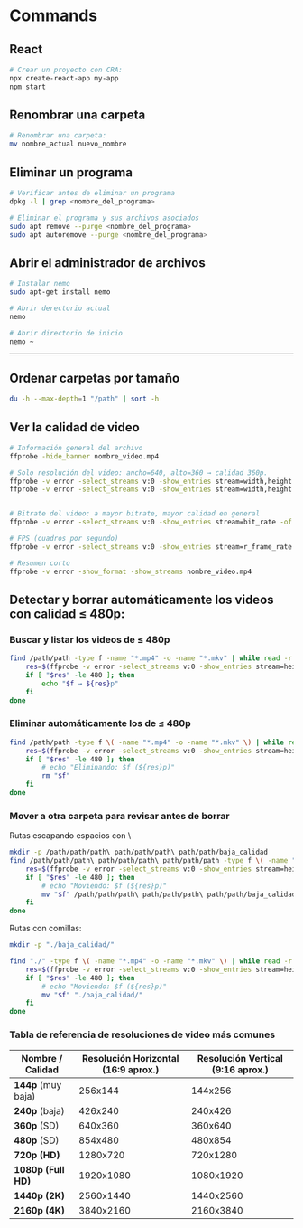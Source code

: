 # Commands

## React

```bash
# Crear un proyecto con CRA:
npx create-react-app my-app
npm start
```

## Renombrar una carpeta

```bash
# Renombrar una carpeta:
mv nombre_actual nuevo_nombre
```

## Eliminar un programa 

```bash
# Verificar antes de eliminar un programa
dpkg -l | grep <nombre_del_programa>

# Eliminar el programa y sus archivos asociados
sudo apt remove --purge <nombre_del_programa>
sudo apt autoremove --purge <nombre_del_programa>
```

## Abrir el administrador de archivos

```bash
# Instalar nemo
sudo apt-get install nemo

# Abrir derectorio actual
nemo

# Abrir directorio de inicio
nemo ~
```

---

## Ordenar carpetas por tamaño

```bash
du -h --max-depth=1 "/path" | sort -h
```

## Ver la calidad de video

```bash
# Información general del archivo
ffprobe -hide_banner nombre_video.mp4

# Solo resolución del video: ancho=640, alto=360 → calidad 360p.
ffprobe -v error -select_streams v:0 -show_entries stream=width,height -of csv=s=x:p=0 nombre_video.mp4
ffprobe -v error -select_streams v:0 -show_entries stream=width,height -of csv=p=0 archivo.mp4


# Bitrate del video: a mayor bitrate, mayor calidad en general
ffprobe -v error -select_streams v:0 -show_entries stream=bit_rate -of default=nw=1:nk=1 nombre_video.mp4

# FPS (cuadros por segundo)
ffprobe -v error -select_streams v:0 -show_entries stream=r_frame_rate -of default=noprint_wrappers=1:nokey=1 nombre_video.mp4

# Resumen corto
ffprobe -v error -show_format -show_streams nombre_video.mp4
```

## Detectar y borrar automáticamente los videos con calidad ≤ 480p:

### Buscar y listar los videos de ≤ 480p

```bash
find /path/path -type f -name "*.mp4" -o -name "*.mkv" | while read -r f; do
    res=$(ffprobe -v error -select_streams v:0 -show_entries stream=height -of csv=p=0 "$f")
    if [ "$res" -le 480 ]; then
        echo "$f → ${res}p"
    fi
done
```

### Eliminar automáticamente los de ≤ 480p

```bash
find /path/path -type f \( -name "*.mp4" -o -name "*.mkv" \) | while read -r f; do
    res=$(ffprobe -v error -select_streams v:0 -show_entries stream=height -of csv=p=0 "$f")
    if [ "$res" -le 480 ]; then
        # echo "Eliminando: $f (${res}p)"
        rm "$f"
    fi
done
```

### Mover a otra carpeta para revisar antes de borrar

Rutas escapando espacios con \

```bash
mkdir -p /path/path/path\ path/path/path\ path/path/baja_calidad
find /path/path/path\ path/path/path\ path/path/path -type f \( -name "*.mp4" -o -name "*.mkv" \) | while read -r f; do
    res=$(ffprobe -v error -select_streams v:0 -show_entries stream=height -of csv=p=0 "$f" | tr -d '[:space:]')
    if [ "$res" -le 480 ]; then
        # echo "Moviendo: $f (${res}p)"
        mv "$f" /path/path/path\ path/path/path\ path/path/baja_calidad
    fi
done
```

Rutas con comillas:

```bash
mkdir -p "./baja_calidad/"

find "./" -type f \( -name "*.mp4" -o -name "*.mkv" \) | while read -r f; do
    res=$(ffprobe -v error -select_streams v:0 -show_entries stream=height -of csv=p=0 "$f" | tr -d '[:space:]')
    if [ "$res" -le 480 ]; then
        # echo "Moviendo: $f (${res}p)"
        mv "$f" "./baja_calidad/"
    fi
done
```

### Tabla de referencia de resoluciones de video más comunes

| Nombre / Calidad    | Resolución Horizontal (16:9 aprox.) | Resolución Vertical (9:16 aprox.) |
| ------------------- | ----------------------------------- | --------------------------------- |
| **144p** (muy baja) | 256x144                             | 144x256                           |
| **240p** (baja)     | 426x240                             | 240x426                           |
| **360p** (SD)       | 640x360                             | 360x640                           |
| **480p** (SD)       | 854x480                             | 480x854                           |
| **720p (HD)**       | 1280x720                            | 720x1280                          |
| **1080p (Full HD)** | 1920x1080                           | 1080x1920                         |
| **1440p (2K)**      | 2560x1440                           | 1440x2560                         |
| **2160p (4K)**      | 3840x2160                           | 2160x3840                         |

